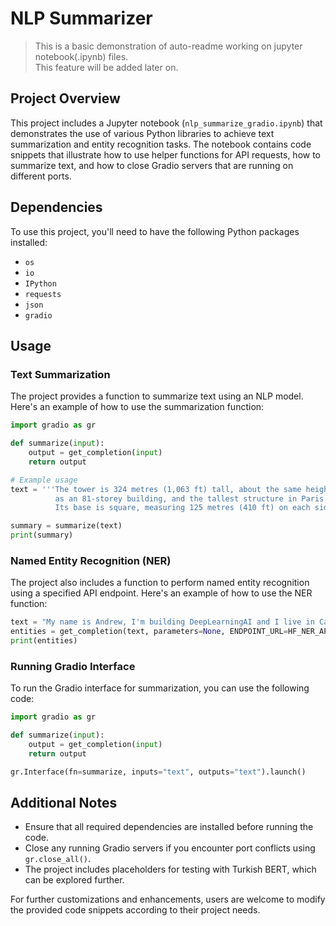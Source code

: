 
# NLP Summarizer

> This is a basic demonstration of auto-readme working on jupyter notebook(.ipynb) files. \
This feature will be added later on. 

## Project Overview

This project includes a Jupyter notebook (`nlp_summarize_gradio.ipynb`) that demonstrates the use of various Python libraries to achieve text summarization and entity recognition tasks. The notebook contains code snippets that illustrate how to use helper functions for API requests, how to summarize text, and how to close Gradio servers that are running on different ports.

## Dependencies

To use this project, you'll need to have the following Python packages installed:

- `os`
- `io`
- `IPython`
- `requests`
- `json`
- `gradio`

## Usage

### Text Summarization

The project provides a function to summarize text using an NLP model. Here's an example of how to use the summarization function:

```python
import gradio as gr

def summarize(input):
    output = get_completion(input)
    return output

# Example usage
text = '''The tower is 324 metres (1,063 ft) tall, about the same height
          as an 81-storey building, and the tallest structure in Paris. 
          Its base is square, measuring 125 metres (410 ft) on each side.'''

summary = summarize(text)
print(summary)
```

### Named Entity Recognition (NER)

The project also includes a function to perform named entity recognition using a specified API endpoint. Here's an example of how to use the NER function:

```python
text = "My name is Andrew, I'm building DeepLearningAI and I live in California"
entities = get_completion(text, parameters=None, ENDPOINT_URL=HF_NER_API_URL)
print(entities)
```

### Running Gradio Interface

To run the Gradio interface for summarization, you can use the following code:

```python
import gradio as gr

def summarize(input):
    output = get_completion(input)
    return output

gr.Interface(fn=summarize, inputs="text", outputs="text").launch()
```

## Additional Notes

- Ensure that all required dependencies are installed before running the code.
- Close any running Gradio servers if you encounter port conflicts using `gr.close_all()`.
- The project includes placeholders for testing with Turkish BERT, which can be explored further.

For further customizations and enhancements, users are welcome to modify the provided code snippets according to their project needs.
